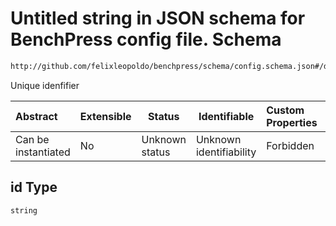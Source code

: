 # Untitled string in JSON schema for BenchPress config file. Schema

```txt
http://github.com/felixleopoldo/benchpress/schema/config.schema.json#/definitions/bnlearn_interiamb/properties/id
```

Unique idenfifier


| Abstract            | Extensible | Status         | Identifiable            | Custom Properties | Additional Properties | Access Restrictions | Defined In                                                                  |
| :------------------ | ---------- | -------------- | ----------------------- | :---------------- | --------------------- | ------------------- | --------------------------------------------------------------------------- |
| Can be instantiated | No         | Unknown status | Unknown identifiability | Forbidden         | Allowed               | none                | [config.schema.json\*](../../out/config.schema.json "open original schema") |

## id Type

`string`
